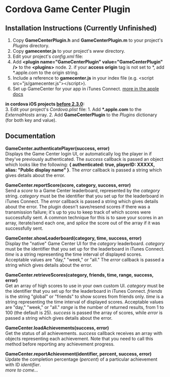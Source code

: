 # Cordova Game Center Plugin

## Installation Instructions (Currently Unfinished)

1. Copy __GameCenterPlugin.h__ and __GameCenterPlugin.m__ to your project's _Plugins_ directory.
2. Copy __gamecenter.js__ to your project's _www_ directory.
3. Edit your project's _config.xml_ file:
  1. Add __&lt;plugin name="GameCenterPlugin" value="GameCenterPlugin" /&gt;__ to the __&lt;plugins&gt;__ node.
	2. if your __access origin__ tag is not set to *, add *.apple.com to the origin string.
4. Include a reference to __gamecenter.js__ in your index file (e.g. &lt;script src="js/gamecenter.js"&gt;&lt;/script&gt;).
5. Set up GameCenter for your app in iTunes Connect. [more in the apple docs](http://developer.apple.com/library/mac/#documentation/LanguagesUtilities/Conceptual/iTunesConnect_Guide/15_GameCenter/GameCenter.html)


__in cordova iOS projects [before 2.3.0](http://shazronatadobe.wordpress.com/tag/config-xml/):__<br>
3. Edit your project's _Cordova.plist_ file:
	1. Add __*.apple.com__ to the _ExternalHosts_ array.
	2. Add __GameCenterPlugin__ to the _Plugins_ dictionary (for both key and value).


## Documentation

__GameCenter.authenticatePlayer(success, error)__  
Displays the Game Center login UI, or automatically log the player in if they've previously authenticated. The _success_ callback is passed 
an object which looks like the following: __{ authenticated: true, playerID: XXXXX, alias: "Public display name" }__. The _error_ callback 
is passed a string which gives details about the error.

__GameCenter.reportScore(score, category, success, error)__  
Send a _score_ to a Game Center leaderboard, represented by the _category_ string. _category_ must be the identifier that you set up for the 
leaderboard in iTunes Connect. The _error_ callback is passed a string which gives details about the error. The plugin doesn't save/resend 
scores if there was a transmission failure; it's up to you to keep track of which scores were successfully sent. A common technique for this 
is to save your scores in an array, iterate/send each one, and _splice_ the score out of the array if it was successfully sent. 

__GameCenter.showLeaderboard(category, time, success, error)__  
Display the "native" Game Center UI for the _category_ leaderboard. _category_ must be the identifier that you set up for the 
leaderboard in iTunes Connect. _time_ is a string representing the time interval of displayed scores. Acceptable values are "day," "week," 
or "all." The _error_ callback is passed a string which gives details about the error. 

__GameCenter.retrieveScores(category, friends, time, range, success, error)__  
Get an array of high scores to use in your own custom UI. _category_ must be the identifier that you set up for the 
leaderboard in iTunes Connect. _friends_ is the string "global" or "friends" to show scores from friends only. _time_ 
is a string representing the time interval of displayed scores. Acceptable values are "day," "week," 
or "all." _range_ is the number of returned results, from 1 to 100 (the default is 25). _success_ is passed the array of scores, while
 _error_ is passed a string which gives details about the error. 

__GameCenter.loadAchievements(success, error)__  
Get the status of all achievements. _success_ callback receives an array with objects representing each achievement. Note that you need 
to call this method before reporting any achievement progress.

__GameCenter.reportAchievement(identifier, percent, success, error)__  
Update the completion percentage (_percent_) of a particular achievement with ID _identifier_.  
_more to come..._